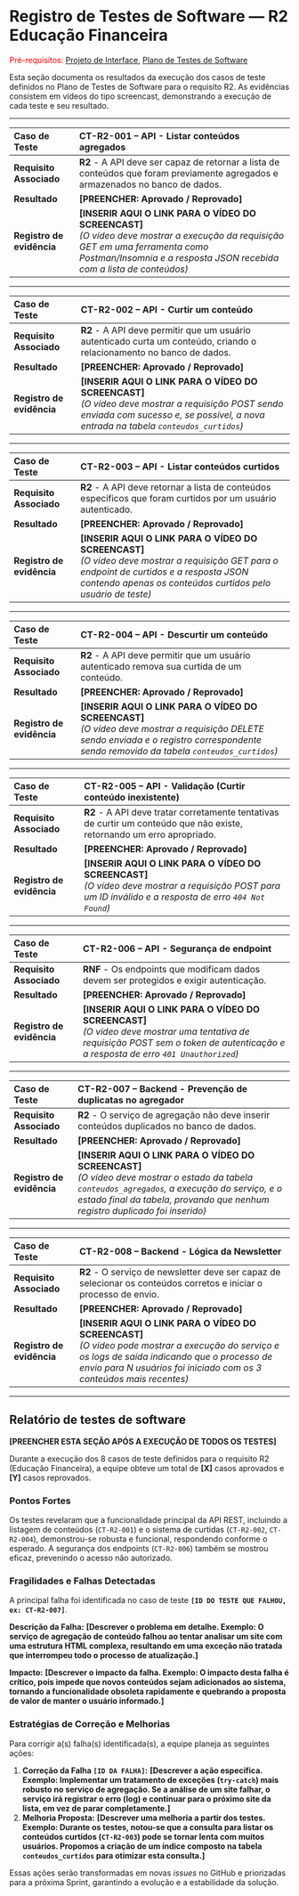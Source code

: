 # Registro de Testes de Software — R2 Educação Financeira

<span style="color:red">Pré-requisitos: <a href="3-Projeto de Interface.md"> Projeto de Interface</a></span>, <a href="6-Plano de Testes de Software.md"> Plano de Testes de Software</a>

Esta seção documenta os resultados da execução dos casos de teste definidos no Plano de Testes de Software para o requisito R2. As evidências consistem em vídeos do tipo screencast, demonstrando a execução de cada teste e seu resultado.

---

| **Caso de Teste** | **CT-R2-001 – API - Listar conteúdos agregados** |
| :--- | :--- |
| **Requisito Associado** | **R2** - A API deve ser capaz de retornar a lista de conteúdos que foram previamente agregados e armazenados no banco de dados. |
| **Resultado** | **[PREENCHER: Aprovado / Reprovado]** |
| **Registro de evidência** | **[INSERIR AQUI O LINK PARA O VÍDEO DO SCREENCAST]** <br> *(O vídeo deve mostrar a execução da requisição GET em uma ferramenta como Postman/Insomnia e a resposta JSON recebida com a lista de conteúdos)* |

---

| **Caso de Teste** | **CT-R2-002 – API - Curtir um conteúdo** |
| :--- | :--- |
| **Requisito Associado** | **R2** - A API deve permitir que um usuário autenticado curta um conteúdo, criando o relacionamento no banco de dados. |
| **Resultado** | **[PREENCHER: Aprovado / Reprovado]** |
| **Registro de evidência** | **[INSERIR AQUI O LINK PARA O VÍDEO DO SCREENCAST]** <br> *(O vídeo deve mostrar a requisição POST sendo enviada com sucesso e, se possível, a nova entrada na tabela `conteudos_curtidos`)* |

---

| **Caso de Teste** | **CT-R2-003 – API - Listar conteúdos curtidos** |
| :--- | :--- |
| **Requisito Associado** | **R2** - A API deve retornar a lista de conteúdos específicos que foram curtidos por um usuário autenticado. |
| **Resultado** | **[PREENCHER: Aprovado / Reprovado]** |
| **Registro de evidência** | **[INSERIR AQUI O LINK PARA O VÍDEO DO SCREENCAST]** <br> *(O vídeo deve mostrar a requisição GET para o endpoint de curtidos e a resposta JSON contendo apenas os conteúdos curtidos pelo usuário de teste)* |

---

| **Caso de Teste** | **CT-R2-004 – API - Descurtir um conteúdo** |
| :--- | :--- |
| **Requisito Associado** | **R2** - A API deve permitir que um usuário autenticado remova sua curtida de um conteúdo. |
| **Resultado** | **[PREENCHER: Aprovado / Reprovado]** |
| **Registro de evidência** | **[INSERIR AQUI O LINK PARA O VÍDEO DO SCREENCAST]** <br> *(O vídeo deve mostrar a requisição DELETE sendo enviada e o registro correspondente sendo removido da tabela `conteudos_curtidos`)* |

---

| **Caso de Teste** | **CT-R2-005 – API - Validação (Curtir conteúdo inexistente)** |
| :--- | :--- |
| **Requisito Associado** | **R2** - A API deve tratar corretamente tentativas de curtir um conteúdo que não existe, retornando um erro apropriado. |
| **Resultado** | **[PREENCHER: Aprovado / Reprovado]** |
| **Registro de evidência** | **[INSERIR AQUI O LINK PARA O VÍDEO DO SCREENCAST]** <br> *(O vídeo deve mostrar a requisição POST para um ID inválido e a resposta de erro `404 Not Found`)* |

---

| **Caso de Teste** | **CT-R2-006 – API - Segurança de endpoint** |
| :--- | :--- |
| **Requisito Associado** | **RNF** - Os endpoints que modificam dados devem ser protegidos e exigir autenticação. |
| **Resultado** | **[PREENCHER: Aprovado / Reprovado]** |
| **Registro de evidência** | **[INSERIR AQUI O LINK PARA O VÍDEO DO SCREENCAST]** <br> *(O vídeo deve mostrar uma tentativa de requisição POST sem o token de autenticação e a resposta de erro `401 Unauthorized`)* |

---

| **Caso de Teste** | **CT-R2-007 – Backend - Prevenção de duplicatas no agregador** |
| :--- | :--- |
| **Requisito Associado** | **R2** - O serviço de agregação não deve inserir conteúdos duplicados no banco de dados. |
| **Resultado** | **[PREENCHER: Aprovado / Reprovado]** |
| **Registro de evidência** | **[INSERIR AQUI O LINK PARA O VÍDEO DO SCREENCAST]** <br> *(O vídeo deve mostrar o estado da tabela `conteudos_agregados`, a execução do serviço, e o estado final da tabela, provando que nenhum registro duplicado foi inserido)* |

---

| **Caso de Teste** | **CT-R2-008 – Backend - Lógica da Newsletter** |
| :--- | :--- |
| **Requisito Associado** | **R2** - O serviço de newsletter deve ser capaz de selecionar os conteúdos corretos e iniciar o processo de envio. |
| **Resultado** | **[PREENCHER: Aprovado / Reprovado]** |
| **Registro de evidência** | **[INSERIR AQUI O LINK PARA O VÍDEO DO SCREENCAST]** <br> *(O vídeo pode mostrar a execução do serviço e os logs de saída indicando que o processo de envio para N usuários foi iniciado com os 3 conteúdos mais recentes)* |

---

## Relatório de testes de software

**[PREENCHER ESTA SEÇÃO APÓS A EXECUÇÃO DE TODOS OS TESTES]**

Durante a execução dos 8 casos de teste definidos para o requisito R2 (Educação Financeira), a equipe obteve um total de **[X]** casos aprovados e **[Y]** casos reprovados.

### Pontos Fortes
Os testes revelaram que a funcionalidade principal da API REST, incluindo a listagem de conteúdos (`CT-R2-001`) e o sistema de curtidas (`CT-R2-002`, `CT-R2-004`), demonstrou-se robusta e funcional, respondendo conforme o esperado. A segurança dos endpoints (`CT-R2-006`) também se mostrou eficaz, prevenindo o acesso não autorizado.

### Fragilidades e Falhas Detectadas
A principal falha foi identificada no caso de teste **`[ID DO TESTE QUE FALHOU, ex: CT-R2-007]`**. 

**Descrição da Falha:** **[Descrever o problema em detalhe. Exemplo: O serviço de agregação de conteúdo falhou ao tentar analisar um site com uma estrutura HTML complexa, resultando em uma exceção não tratada que interrompeu todo o processo de atualização.]**

**Impacto:** **[Descrever o impacto da falha. Exemplo: O impacto desta falha é crítico, pois impede que novos conteúdos sejam adicionados ao sistema, tornando a funcionalidade obsoleta rapidamente e quebrando a proposta de valor de manter o usuário informado.]**

### Estratégias de Correção e Melhorias
Para corrigir a(s) falha(s) identificada(s), a equipe planeja as seguintes ações:

1.  **Correção da Falha `[ID DA FALHA]`:** **[Descrever a ação específica. Exemplo: Implementar um tratamento de exceções (`try-catch`) mais robusto no serviço de agregação. Se a análise de um site falhar, o serviço irá registrar o erro (log) e continuar para o próximo site da lista, em vez de parar completamente.]**
2.  **Melhoria Proposta:** **[Descrever uma melhoria a partir dos testes. Exemplo: Durante os testes, notou-se que a consulta para listar os conteúdos curtidos (`CT-R2-003`) pode se tornar lenta com muitos usuários. Propomos a criação de um índice composto na tabela `conteudos_curtidos` para otimizar esta consulta.]**

Essas ações serão transformadas em novas *issues* no GitHub e priorizadas para a próxima Sprint, garantindo a evolução e a estabilidade da solução.
